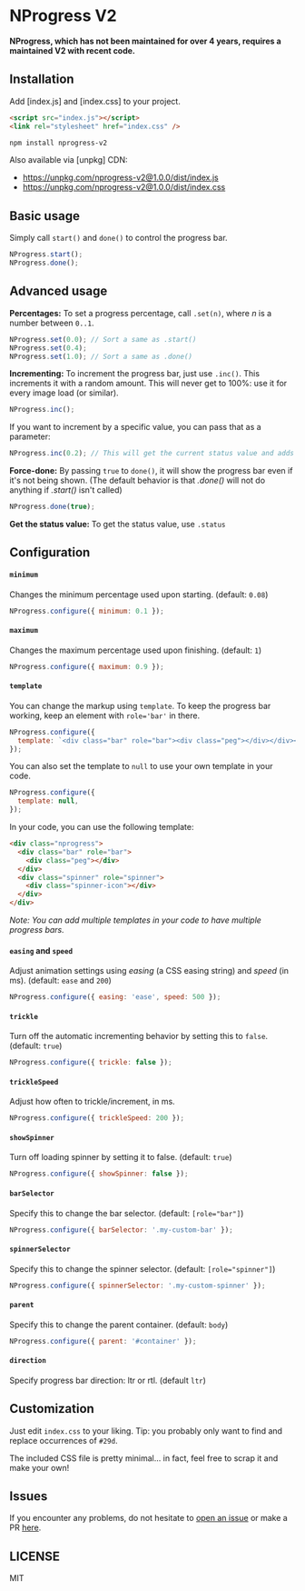 # NProgress V2

**NProgress, which has not been maintained for over 4 years, requires a maintained V2 with recent code.**

## Installation

Add [index.js] and [index.css] to your project.

```html
<script src="index.js"></script>
<link rel="stylesheet" href="index.css" />
```

```bash
npm install nprogress-v2
```

Also available via [unpkg] CDN:

- https://unpkg.com/nprogress-v2@1.0.0/dist/index.js
- https://unpkg.com/nprogress-v2@1.0.0/dist/index.css

## Basic usage

Simply call `start()` and `done()` to control the progress bar.

```js
NProgress.start();
NProgress.done();
```

## Advanced usage

**Percentages:** To set a progress percentage, call `.set(n)`, where _n_ is a
number between `0..1`.

```js
NProgress.set(0.0); // Sort a same as .start()
NProgress.set(0.4);
NProgress.set(1.0); // Sort a same as .done()
```

**Incrementing:** To increment the progress bar, just use `.inc()`. This
increments it with a random amount. This will never get to 100%: use it for
every image load (or similar).

```js
NProgress.inc();
```

If you want to increment by a specific value, you can pass that as a parameter:

```js
NProgress.inc(0.2); // This will get the current status value and adds 0.2 until status is 0.994
```

**Force-done:** By passing `true` to `done()`, it will show the progress bar
even if it's not being shown. (The default behavior is that _.done()_ will not
do anything if _.start()_ isn't called)

```js
NProgress.done(true);
```

**Get the status value:** To get the status value, use `.status`

## Configuration

#### `minimum`

Changes the minimum percentage used upon starting. (default: `0.08`)

```js
NProgress.configure({ minimum: 0.1 });
```

#### `maximum`

Changes the maximum percentage used upon finishing. (default: `1`)

```js
NProgress.configure({ maximum: 0.9 });
```

#### `template`

You can change the markup using `template`. To keep the progress
bar working, keep an element with `role='bar'` in there.

```js
NProgress.configure({
  template: `<div class="bar" role="bar"><div class="peg"></div></div><div class="spinner" role="spinner"><div class="spinner-icon"></div></div>`,
});
```

You can also set the template to `null` to use your own template in your code.

```js
NProgress.configure({
  template: null,
});
```

In your code, you can use the following template:

```html
<div class="nprogress">
  <div class="bar" role="bar">
    <div class="peg"></div>
  </div>
  <div class="spinner" role="spinner">
    <div class="spinner-icon"></div>
  </div>
</div>
```

_Note: You can add multiple templates in your code to have multiple progress bars._

#### `easing` and `speed`

Adjust animation settings using _easing_ (a CSS easing string) and _speed_ (in ms). (default: `ease` and `200`)

```js
NProgress.configure({ easing: 'ease', speed: 500 });
```

#### `trickle`

Turn off the automatic incrementing behavior by setting this to `false`. (default: `true`)

```js
NProgress.configure({ trickle: false });
```

#### `trickleSpeed`

Adjust how often to trickle/increment, in ms.

```js
NProgress.configure({ trickleSpeed: 200 });
```

#### `showSpinner`

Turn off loading spinner by setting it to false. (default: `true`)

```js
NProgress.configure({ showSpinner: false });
```

#### `barSelector`

Specify this to change the bar selector. (default: `[role="bar"]`)

```js
NProgress.configure({ barSelector: '.my-custom-bar' });
```

#### `spinnerSelector`

Specify this to change the spinner selector. (default: `[role="spinner"]`)

```js
NProgress.configure({ spinnerSelector: '.my-custom-spinner' });
```

#### `parent`

Specify this to change the parent container. (default: `body`)

```js
NProgress.configure({ parent: '#container' });
```

#### `direction`

Specify progress bar direction: ltr or rtl. (default `ltr`)

## Customization

Just edit `index.css` to your liking. Tip: you probably only want to find
and replace occurrences of `#29d`.

The included CSS file is pretty minimal... in fact, feel free to scrap it and make your own!

## Issues

If you encounter any problems, do not hesitate to [open an issue](https://github.com/Skyleen77/nprogress-v2/issues) or make a PR [here](https://github.com/Skyleen77/nprogress-v2).

## LICENSE

MIT
